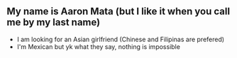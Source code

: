 ## My name is Aaron Mata (but I like it when you call me by my last name)
- I am looking for an Asian girlfriend (Chinese and Filipinas are prefered)
- I'm Mexican but yk what they say, nothing is impossible
<!--
**amata33/amata33** is a ✨ _special_ ✨ repository because its `README.md` (this file) appears on your GitHub profile.

Here are some ideas to get you started:

- 🔭 I’m currently working on ...
- 🌱 I’m currently learning ...
- 👯 I’m looking to collaborate on ...
- 🤔 I’m looking for help with ...
- 💬 Ask me about ...
- 📫 How to reach me: ...
- 😄 Pronouns: ...
- ⚡ Fun fact: ...
-->
